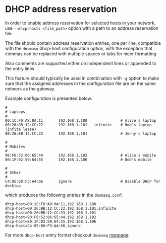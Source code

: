 # DHCP address reservation

In order to enable address reservation for selected hosts in your network, use `--dhcp-hosts <file_path>` option with a path to an address reservation file.

The file should contain address reservation entries, one per line, compatible with the `dnsmasq` dhcp-host configuration option, with the exception that commas can be replaced with multiple spaces or tabs for nicer formatting.

Also comments are supported either on independent lines or appended to the entry lines.

This feature should typically be used in combination with `-g` option to make sure that the assigned addresses in the configuration file are on the same network as the gateway.

Example configuration is presented below:

```
#
# Laptops
#
00:1C:F0:A8:0A:11       192.168.1.100               # Alice's laptop
00:26:BB:12:CC:22       192.168.1.101   infinite    # Bob's laptop (infite lease)
00:26:BB:12:CC:33       192.168.1.101               # Jenny's laptop

#
# Mobiles
#
90:F6:52:06:65:44       192.168.1.102               # Alice's mobile
80:1F:02:59:64:55       192.168.1.106               # Bob's mobile

#
# Other
#
C4:85:08:F3:A4:66       ignore                      # Disable DHCP for desktop
```

which produces the following entries in the `dnsmasq.conf`:

```
dhcp-host=00:1C:F0:A8:0A:11,192.168.1.100
dhcp-host=00:26:BB:12:CC:22,192.168.1.101,infinite
dhcp-host=00:26:BB:12:CC:33,192.168.1.101
dhcp-host=90:F6:52:06:65:44,192.168.1.102
dhcp-host=80:1F:02:59:64:55,192.168.1.106
dhcp-host=C4:85:08:F3:A4:66,ignore
```

For more `dhcp-host` entry format checkout `dnsmasq` [manpage](http://www.thekelleys.org.uk/dnsmasq/docs/dnsmasq-man.html).
